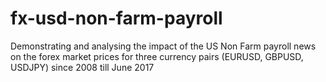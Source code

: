 # fx-usd-non-farm-payroll
Demonstrating and analysing the impact of the US Non Farm payroll news on the forex market prices for three currency pairs (EURUSD, GBPUSD, USDJPY) since 2008 till June 2017
